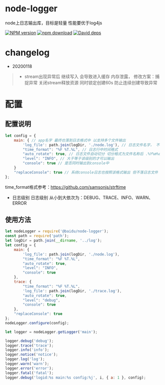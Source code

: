 # node-logger
node上日志输出库，目标是轻量 性能要优于log4js

[![NPM version][npm-image]][npm-url]
[![npm download][download-image]][download-url]
[![David deps][david-image]][david-url]

[npm-image]: https://img.shields.io/npm/v/node-logger.svg
[npm-url]: https://npmjs.com/package/node-logger
[download-image]: https://img.shields.io/npm/dm/node-logger.svg
[download-url]: https://npmjs.com/package/node-logger
[david-image]: https://img.shields.io/david/imcooder/node-logger.svg
[david-url]: https://david-dm.org/imcooder/node-logger

# changelog
* 20200118
> * stream出现异常后 继续写入 会导致进入缓存 内存泄露， 修改方案：捕捉异常 关闭stream释放资源 同时锁定创建60s 防止连续创建导致异常
# 配置
## 配置说明
``` javascript
let config = {
    main: { // app名字 最终也落到日志格式中 以支持多个文件输出
        'log_file': path.join(logDir, './node.log'), // 日志文件名字， 不配置 则无文件日志输出
        "time_format": "%F %T.%L", // 日志行中时间格式
        "auto_rotate": true, // 日志文件自动切分 切分格式为文件名称后 .%Y%m%d%H
        "level": "INFO", // 大于等于该级别的才可以输出
        "console": true // 是否同时输出到console中
    }
    "replaceConsole": true // 系统console日志也按照该格式输出 但不落日志文件
};
```

time_format格式参考：https://github.com/samsonjs/strftime
* 日志级别
日志级别 从小到大依次为：DEBUG、TRACE、INFO、WARN、ERROR


## 使用方法
``` javascript
let nodeLogger = require('@baidu/node-logger');
const path = require('path');
let logDir = path.join(__dirname, '../log');
let config = {
    main: {
        'log_file': path.join(logDir, './node.log'),
        "time_format": "%F %T.%L",
        "auto_rotate": true,
        "level": "INFO",
        "console": true
    },
    trace: {
        "time_format": "%F %T.%L",
        'log_file': path.join(logDir, './trace.log'),
        "auto_rotate": true,
        "level": "debug",
        "console": true
    },
    "replaceConsole": true
};
nodeLogger.configure(config);

let logger = nodeLogger.getLogger('main');

logger.debug('debug');
logger.trace('trace');
logger.info('info');
logger.notice('notice');
logger.log('log');
logger.warn('warn');
logger.error('error');
logger.fatal('fatal');
logger.debug('logid:%s main:%s config:%j', i, { a: 1 }, config);

```

